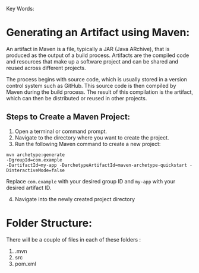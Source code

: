 Key Words: 

# Generating an Artifact using Maven:

An artifact in Maven is a file, typically a JAR (Java ARchive), that is produced as the output of a build process. Artifacts are the compiled code and resources that make up a software project and can be shared and reused across different projects.

The process begins with source code, which is usually stored in a version control system such as GitHub. This source code is then compiled by Maven during the build process. The result of this compilation is the artifact, which can then be distributed or reused in other projects.

## Steps to Create a Maven Project:

1. Open a terminal or command prompt.
2. Navigate to the directory where you want to create the project.
3. Run the following Maven command to create a new project:
 ```
 mvn archetype:generate 
-DgroupId=com.example 
-DartifactId=my-app -DarchetypeArtifactId=maven-archetype-quickstart -DinteractiveMode=false

 ```
Replace `com.example` with your desired group ID and `my-app` with your desired artifact ID.

4. Navigate into the newly created project directory

# Folder Structure:

There will be a couple of files in each of these folders :

1. .mvn
2. src
3. pom.xml